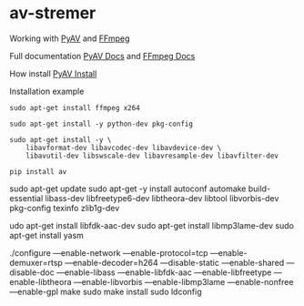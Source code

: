 # av-stremer

Working with [PyAV](https://github.com/mikeboers/PyAV) and [FFmpeg](https://github.com/FFmpeg/FFmpeg)

Full documentation [PyAV Docs](http://mikeboers.github.io/PyAV/index.html) and [FFmpeg Docs](http://ffmpeg.org/documentation.html)

How install [PyAV Install](http://mikeboers.github.io/PyAV/installation.html)

Installation example

    sudo apt-get install ffmpeg x264
    
    sudo apt-get install -y python-dev pkg-config
    
    sudo apt-get install -y \
        libavformat-dev libavcodec-dev libavdevice-dev \
        libavutil-dev libswscale-dev libavresample-dev libavfilter-dev
    
    pip install av


sudo apt-get update
sudo apt-get -y install autoconf automake build-essential libass-dev libfreetype6-dev libtheora-dev libtool libvorbis-dev pkg-config texinfo zlib1g-dev 

udo apt-get install libfdk-aac-dev
sudo apt-get install libmp3lame-dev
sudo apt-get install yasm

./configure —enable-network —enable-protocol=tcp —enable-demuxer=rtsp —enable-decoder=h264 —disable-static —enable-shared —disable-doc —enable-libass —enable-libfdk-aac —enable-libfreetype —enable-libtheora —enable-libvorbis —enable-libmp3lame —enable-nonfree —enable-gpl
make
sudo make install
sudo ldconfig
